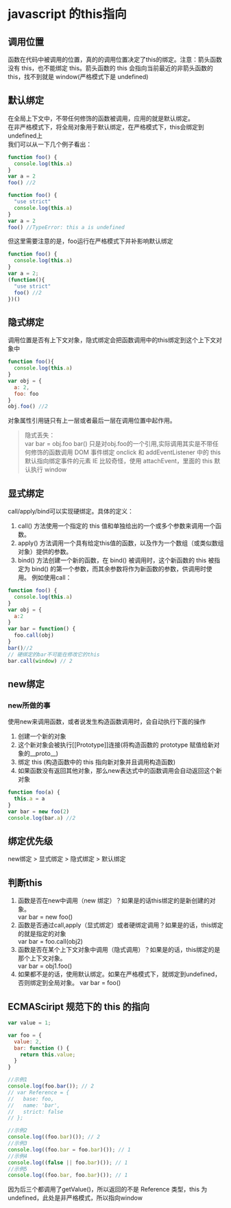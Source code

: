 # javascript 的this指向

## 调用位置
函数在代码中被调用的位置，真的的调用位置决定了this的绑定。注意：箭头函数没有 this，也不能绑定 this。箭头函数的 this 会指向当前最近的非箭头函数的 this，找不到就是 window(严格模式下是 undefined)

## 默认绑定
在全局上下文中，不带任何修饰的函数被调用，应用的就是默认绑定。<br/>
在非严格模式下，将全局对象用于默认绑定，在严格模式下，this会绑定到undefined上<br/>
我们可以从一下几个例子看出：
```js
function foo() {
  console.log(this.a)
}
var a = 2
foo() //2
```
```js
function foo() {
  "use strict"
  console.log(this.a)
}
var a = 2
foo() //TypeError: this a is undefined
```
但这里需要注意的是，foo运行在严格模式下并补影响默认绑定
```js
function foo() {
  console.log(this.a)
}
var a = 2;
(function(){
  "use strict"
  foo() //2
})()
```

## 隐式绑定
调用位置是否有上下文对象，隐式绑定会把函数调用中的this绑定到这个上下文对象中
```js
function foo(){
  console.log(this.a)
}
var obj = {
  a: 2,
  foo: foo
}
obj.foo() //2
```
对象属性引用链只有上一层或者最后一层在调用位置中起作用。<br/>
>隐式丢失：<br/>
var bar = obj.foo
bar()
只是对obj.foo的一个引用,实际调用其实是不带任何修饰的函数调用
DOM 事件绑定
onclick 和 addEventListener 中的 this 默认指向绑定事件的元素
IE 比较奇怪，使用 attachEvent，里面的 this 默认执行 window

## 显式绑定
call/apply/bind可以实现硬绑定。具体的定义：<br/>
1. call() 方法使用一个指定的 this 值和单独给出的一个或多个参数来调用一个函数。
2. apply() 方法调用一个具有给定this值的函数，以及作为一个数组（或类似数组对象）提供的参数。
3. bind() 方法创建一个新的函数，在 bind() 被调用时，这个新函数的 this 被指定为 bind() 的第一个参数，而其余参数将作为新函数的参数，供调用时使用。
例如使用call：
```js
function foo() {
  console.log(this.a)
}
var obj = {
  a:2
}
var bar = function() {
  foo.call(obj)
}
bar()//2
// 硬绑定的bar不可能在修改它的this
bar.call(window) // 2
```

## new绑定
### new所做的事
使用new来调用函数，或者说发生构造函数调用时，会自动执行下面的操作
1. 创建一个新的对象
2. 这个新对象会被执行[[Prototype]]连接(将构造函数的 prototype 赋值给新对象的__proto__)
3. 绑定 this (构造函数中的 this 指向新对象并且调用构造函数)
4. 如果函数没有返回其他对象，那么new表达式中的函数调用会自动返回这个新对象
```js
function foo(a) {
  this.a = a
}
var bar = new foo(2)
console.log(bar.a) //2
```
## 绑定优先级
new绑定 > 显式绑定 > 隐式绑定 > 默认绑定

## 判断this
1. 函数是否在new中调用（new 绑定）？如果是的话this绑定的是新创建的对象。<br/>
    var bar = new foo()
2. 函数是否通过call,apply（显式绑定）或者硬绑定调用？如果是的话，this绑定的就是指定的对象<br/>
    var bar = foo.call(obj2)
3. 函数是否在某个上下文对象中调用（隐式调用）？如果是的话，this绑定的是那个上下文对象。<br/>
    var bar = obj1.foo()
4. 如果都不是的话，使用默认绑定。如果在严格模式下，就绑定到undefined，否则绑定到全局对象。
    var bar = foo()

##  ECMASciript 规范下的 this 的指向
```js
var value = 1;

var foo = {
  value: 2,
  bar: function () {
    return this.value;
  }
}

//示例1
console.log(foo.bar()); // 2
// var Reference = {
//   base: foo,
//   name: 'bar',
//   strict: false
// };

//示例2
console.log((foo.bar)()); // 2
//示例3
console.log((foo.bar = foo.bar)()); // 1
//示例4
console.log((false || foo.bar)()); // 1
//示例5
console.log((foo.bar, foo.bar)()); // 1
```
因为后三个都调用了getValue()，所以返回的不是 Reference 类型，this 为 undefined，此处是非严格模式，所以指向window

